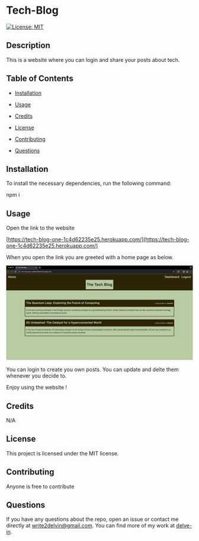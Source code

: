 # Tech-Blog

[![License: MIT](https://img.shields.io/badge/License-MIT-yellow.svg)](https://opensource.org/licenses/MIT)

## Description

This is a website where you can login and share your posts about tech.

## Table of Contents

* [Installation](#installation)

* [Usage](#usage)

* [Credits](#credits)
  
* [License](#license)

* [Contributing](#contributing)

* [Questions](#questions)

## Installation

To install the necessary dependencies, run the following command:

npm i

## Usage 
Open the link to the website 

[https://tech-blog-one-1c4d62235e25.herokuapp.com/](https://tech-blog-one-1c4d62235e25.herokuapp.com/)

When you open the link you are greeted with a home page as below.

![Alt text](/public/images/image.png)

You can login to create you own posts. You can update and delte them whenever you decide to.

Enjoy using the website !

## Credits

N/A

## License

This project is licensed under the MIT license.

## Contributing

Anyone is free to contribute

## Questions

If you have any questions about the repo, open an issue or contact me directly at write2delvin@gmail.com. You can find more of my work at [delve-in](http://github.com/delve-in/).


